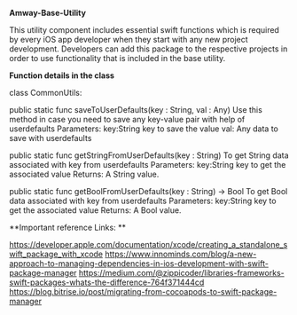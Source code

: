 **Amway-Base-Utility**

This utility component includes essential swift functions which is required by every iOS app developer when they start with any new project development. Developers can add this package to the respective projects in order to use functionality that is included in the base utility.


**Function details in the class**

class CommonUtils:

public static func saveToUserDefaults(key : String, val : Any)
 Use this method in case you need to save any key-value pair with help of userdefaults
    Parameters:
    key:String key to save the value
    val: Any data to save with userdefaults
    
    
 public static func getStringFromUserDefaults(key : String)
  To get String data associated with key from userdefaults
    Parameters:
    key:String key to get the associated value
    Returns: A String value.
  
  
 public static func getBoolFromUserDefaults(key : String) -> Bool
  To get Bool data associated with key from userdefaults
    Parameters:
    key:String key to get the associated value
    Returns: A Bool value. 


**Important reference Links: **

https://developer.apple.com/documentation/xcode/creating_a_standalone_swift_package_with_xcode
https://www.innominds.com/blog/a-new-approach-to-managing-dependencies-in-ios-development-with-swift-package-manager
https://medium.com/@zippicoder/libraries-frameworks-swift-packages-whats-the-difference-764f371444cd
https://blog.bitrise.io/post/migrating-from-cocoapods-to-swift-package-manager



